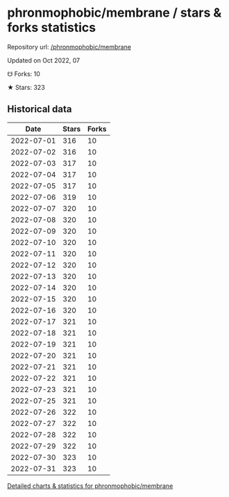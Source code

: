# phronmophobic/membrane / stars & forks statistics

Repository url: [/phronmophobic/membrane](https://github.com/phronmophobic/membrane)

Updated on Oct 2022, 07

☋ Forks: 10

★ Stars: 323

## Historical data
| Date | Stars | Forks |
|------|-------|-------|
| 2022-07-01 | 316 | 10 | 
| 2022-07-02 | 316 | 10 | 
| 2022-07-03 | 317 | 10 | 
| 2022-07-04 | 317 | 10 | 
| 2022-07-05 | 317 | 10 | 
| 2022-07-06 | 319 | 10 | 
| 2022-07-07 | 320 | 10 | 
| 2022-07-08 | 320 | 10 | 
| 2022-07-09 | 320 | 10 | 
| 2022-07-10 | 320 | 10 | 
| 2022-07-11 | 320 | 10 | 
| 2022-07-12 | 320 | 10 | 
| 2022-07-13 | 320 | 10 | 
| 2022-07-14 | 320 | 10 | 
| 2022-07-15 | 320 | 10 | 
| 2022-07-16 | 320 | 10 | 
| 2022-07-17 | 321 | 10 | 
| 2022-07-18 | 321 | 10 | 
| 2022-07-19 | 321 | 10 | 
| 2022-07-20 | 321 | 10 | 
| 2022-07-21 | 321 | 10 | 
| 2022-07-22 | 321 | 10 | 
| 2022-07-23 | 321 | 10 | 
| 2022-07-25 | 321 | 10 | 
| 2022-07-26 | 322 | 10 | 
| 2022-07-27 | 322 | 10 | 
| 2022-07-28 | 322 | 10 | 
| 2022-07-29 | 322 | 10 | 
| 2022-07-30 | 323 | 10 | 
| 2022-07-31 | 323 | 10 | 


[Detailed charts & statistics for phronmophobic/membrane](https://reviewgithub.com/rep/phronmophobic/membrane)
